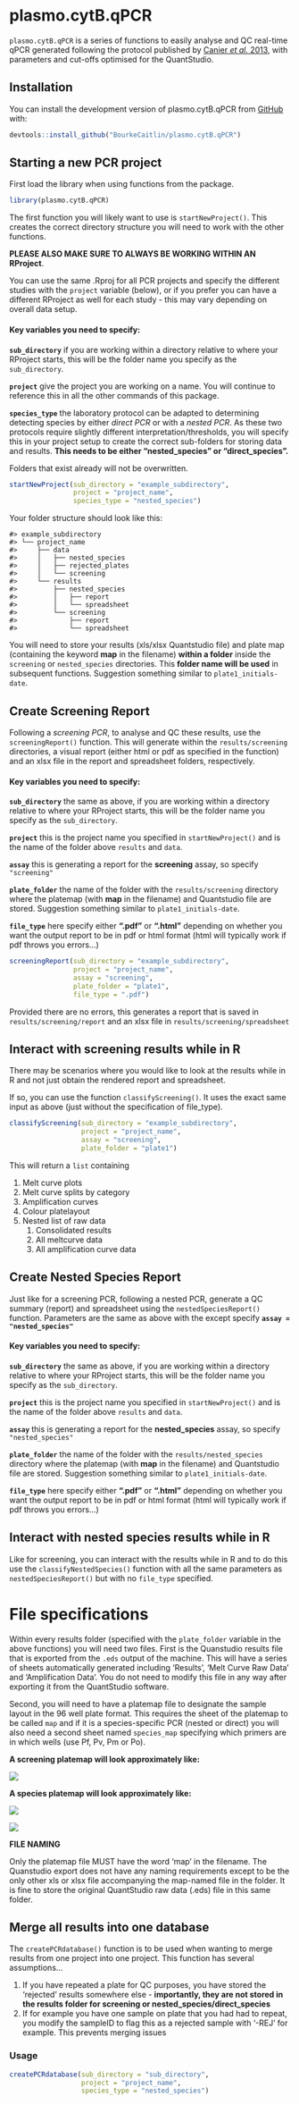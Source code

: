 
<!-- README.md is generated from README.Rmd. Please edit that file -->

# plasmo.cytB.qPCR

<!-- badges: start -->
<!-- badges: end -->

`plasmo.cytB.qPCR` is a series of functions to easily analyse and QC
real-time qPCR generated following the protocol published by [Canier *et
al.* 2013](https://doi.org/10.1186/1475-2875-12-405), with parameters
and cut-offs optimised for the QuantStudio.

## Installation

You can install the development version of plasmo.cytB.qPCR from
[GitHub](https://github.com/) with:

``` r
devtools::install_github("BourkeCaitlin/plasmo.cytB.qPCR")
```

## Starting a new PCR project

First load the library when using functions from the package.

``` r
library(plasmo.cytB.qPCR)
```

The first function you will likely want to use is `startNewProject()`.
This creates the correct directory structure you will need to work with
the other functions.

**PLEASE ALSO MAKE SURE TO ALWAYS BE WORKING WITHIN AN RProject**.

You can use the same .Rproj for all PCR projects and specify the
different studies with the `project` variable (below), or if you prefer
you can have a different RProject as well for each study - this may vary
depending on overall data setup.

#### Key variables you need to specify:

**`sub_directory`** if you are working within a directory relative to
where your RProject starts, this will be the folder name you specify as
the `sub_directory`.

**`project`** give the project you are working on a name. You will
continue to reference this in all the other commands of this package.

**`species_type`** the laboratory protocol can be adapted to determining
detecting species by either *direct PCR* or with a *nested PCR*. As
these two protocols require slightly different
interpretation/thresholds, you will specify this in your project setup
to create the correct sub-folders for storing data and results. **This
needs to be either “nested_species” or “direct_species”.**

Folders that exist already will not be overwritten.

``` r
startNewProject(sub_directory = "example_subdirectory", 
                project = "project_name", 
                species_type = "nested_species")
```

Your folder structure should look like this:

    #> example_subdirectory
    #> └── project_name
    #>     ├── data
    #>     │   ├── nested_species
    #>     │   ├── rejected_plates
    #>     │   └── screening
    #>     └── results
    #>         ├── nested_species
    #>         │   ├── report
    #>         │   └── spreadsheet
    #>         └── screening
    #>             ├── report
    #>             └── spreadsheet

You will need to store your results (xls/xlsx Quantstudio file) and
plate map (containing the keyword **map** in the filename) **within a
folder** inside the `screening` or `nested_species` directories. This
**folder name will be used** in subsequent functions. Suggestion
something similar to `plate1_initials-date`.

## Create Screening Report

Following a *screening PCR*, to analyse and QC these results, use the
`screeningReport()` function. This will generate within the
`results/screening` directories, a visual report (either html or pdf as
specified in the function) and an xlsx file in the report and
spreadsheet folders, respectively.

#### Key variables you need to specify:

**`sub_directory`** the same as above, if you are working within a
directory relative to where your RProject starts, this will be the
folder name you specify as the `sub_directory`.

**`project`** this is the project name you specified in
`startNewProject()` and is the name of the folder above `results` and
`data`.

**`assay`** this is generating a report for the **screening** assay, so
specify `"screening"`

**`plate_folder`** the name of the folder with the `results/screening`
directory where the platemap (with **map** in the filename) and
Quantstudio file are stored. Suggestion something similar to
`plate1_initials-date`.

**`file_type`** here specify either **“.pdf”** or **“.html”** depending
on whether you want the output report to be in pdf or html format (html
will typically work if pdf throws you errors…)

``` r
screeningReport(sub_directory = "example_subdirectory",
                project = "project_name", 
                assay = "screening", 
                plate_folder = "plate1", 
                file_type = ".pdf")
```

Provided there are no errors, this generates a report that is saved in
`results/screening/report` and an xlsx file in
`results/screening/spreadsheet`

## Interact with screening results while in R

There may be scenarios where you would like to look at the results while
in R and not just obtain the rendered report and spreadsheet.

If so, you can use the function `classifyScreening()`. It uses the exact
same input as above (just without the specification of file_type).

``` r
classifyScreening(sub_directory = "example_subdirectory",
                  project = "project_name", 
                  assay = "screening", 
                  plate_folder = "plate1")
```

This will return a `list` containing

1.  Melt curve plots
2.  Melt curve splits by category
3.  Amplification curves
4.  Colour platelayout
5.  Nested list of raw data
    1.  Consolidated results
    2.  All meltcurve data
    3.  All amplification curve data

## Create Nested Species Report

Just like for a screening PCR, following a nested PCR, generate a QC
summary (report) and spreadsheet using the `nestedSpeciesReport()`
function. Parameters are the same as above with the except specify
**`assay = "nested_species"`**

#### Key variables you need to specify:

**`sub_directory`** the same as above, if you are working within a
directory relative to where your RProject starts, this will be the
folder name you specify as the `sub_directory`.

**`project`** this is the project name you specified in
`startNewProject()` and is the name of the folder above `results` and
`data`.

**`assay`** this is generating a report for the **nested_species**
assay, so specify `"nested_species"`

**`plate_folder`** the name of the folder with the
`results/nested_species` directory where the platemap (with **map** in
the filename) and Quantstudio file are stored. Suggestion something
similar to `plate1_initials-date`.

**`file_type`** here specify either **“.pdf”** or **“.html”** depending
on whether you want the output report to be in pdf or html format (html
will typically work if pdf throws you errors…)

## Interact with nested species results while in R

Like for screening, you can interact with the results while in R and to
do this use the `classifyNestedSpecies()` function with all the same
parameters as `nestedSpeciesReport()` but with no `file_type` specified.

# File specifications

Within every results folder (specified with the `plate_folder` variable
in the above functions) you will need two files. First is the Quanstudio
results file that is exported from the `.eds` output of the machine.
This will have a series of sheets automatically generated including
‘Results’, ‘Melt Curve Raw Data’ and ‘Amplification Data’. You do not
need to modify this file in any way after exporting it from the
QuantStudio software.

Second, you will need to have a platemap file to designate the sample
layout in the 96 well plate format. This requires the sheet of the
platemap to be called `map` and if it is a species-specific PCR (nested
or direct) you will also need a second sheet named `species_map`
specifying which primers are in which wells (use Pf, Pv, Pm or Po).

**A screening platemap will look approximately like:**

![](inst/images/screening_file_map.PNG)

**A species platemap will look approximately like:**

![](inst/images/nested-map1.PNG)

![](inst/images/nested-map2.PNG)

**FILE NAMING**

Only the platemap file MUST have the word ‘map’ in the filename. The
Quanstudio export does not have any naming requirements except to be the
only other xls or xlsx file accompanying the map-named file in the
folder. It is fine to store the original QuantStudio raw data (.eds)
file in this same folder.

## Merge all results into one database

The `createPCRdatabase()` function is to be used when wanting to merge
results from one project into one project. This function has several
assumptions…

1.  If you have repeated a plate for QC purposes, you have stored the
    ‘rejected’ results somewhere else - **importantly, they are not
    stored in the results folder for screening or
    nested_species/direct_species**
2.  If for example you have one sample on plate that you had had to
    repeat, you modify the sampleID to flag this as a rejected sample
    with ‘-REJ’ for example. This prevents merging issues

### Usage

``` r
createPCRdatabase(sub_directory = "sub_directory",
                  project = "project_name",
                  species_type = "nested_species")
```
